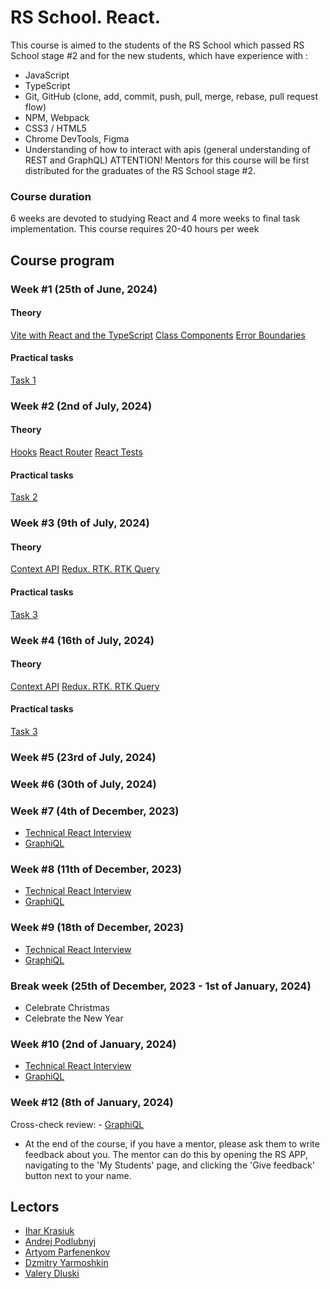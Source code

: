 # RS School. React.

This course is aimed to the students of the RS School which passed RS School stage #2 and for the new students, which have experience with :

- JavaScript
- TypeScript
- Git, GitHub (clone, add, commit, push, pull, merge, rebase, pull request flow)
- NPM, Webpack
- CSS3 / HTML5
- Chrome DevTools, Figma
- Understanding of how to interact with apis (general understanding of REST and GraphQL)
  ATTENTION! Mentors for this course will be first distributed for the graduates of the RS School stage #2.

### Course duration

6 weeks are devoted to studying React and 4 more weeks to final task implementation. This course requires 20-40 hours per week

## Course program

### Week #1 (25th of June, 2024)

#### Theory
[Vite with React and the TypeScript](modules/react-setup-env/)
[Class Components](modules/class-component/)
[Error Boundaries](modules/error-boundary/)

#### Practical tasks
[Task 1](modules//tasks/class-components.md)

### Week #2 (2nd of July, 2024)

#### Theory
[Hooks](modules/hooks/)
[React Router](modules/router/)
[React Tests](modules/testing/)

#### Practical tasks
[Task 2](modules/tasks/routing.md)

### Week #3 (9th of July, 2024)

#### Theory
[Context API](modules/context-api/)
[Redux. RTK. RTK Query](modules/)

#### Practical tasks
[Task 3](modules/tasks/redux.md)

### Week #4 (16th of July, 2024)

#### Theory
[Context API](modules/context-api/)
[Redux. RTK. RTK Query](modules/)

#### Practical tasks
[Task 3](modules/tasks/redux.md)

### Week #5 (23rd of July, 2024)

### Week #6 (30th of July, 2024)

### Week #7 (4th of December, 2023)

- [Technical React Interview](interview.md)
- [GraphiQL](modules/graphiql.md)

### Week #8 (11th of December, 2023)

- [Technical React Interview](interview.md)
- [GraphiQL](modules/graphiql.md)

### Week #9 (18th of December, 2023)

- [Technical React Interview](interview.md)
- [GraphiQL](modules/graphiql.md)

### Break week (25th of December, 2023 - 1st of January, 2024)

- Celebrate Christmas
- Celebrate the New Year

### Week #10 (2nd of January, 2024)

- [Technical React Interview](interview.md)
- [GraphiQL](modules/graphiql.md)

### Week #12 (8th of January, 2024)

Cross-check review: - [GraphiQL](modules/graphiql.md)

- At the end of the course, if you have a mentor, please ask them to write feedback about you. The mentor can do this by opening the RS APP, navigating to the 'My Students' page, and clicking the 'Give feedback' button next to your name.

## Lectors

- [Ihar Krasiuk](https://github.com/ragingyngvarr)
- [Andrej Podlubnyj](https://github.com/andron13)
- [Artyom Parfenenkov](https://github.com/ParfenenkovEdit)
- [Dzmitry Yarmoshkin](https://github.com/SpaNb4)
- [Valery Dluski](https://github.com/valerydluski)
